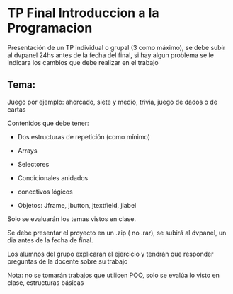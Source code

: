 # TP Final Introduccion a la Programacion

Presentación de un TP individual o grupal (3 como máximo), se debe
subir al dvpanel 24hs antes de la fecha del final, si hay algun
problema se le indicara los cambios que debe realizar en el trabajo

## Tema:

Juego por ejemplo: ahorcado, siete y medio, trivia, juego de
dados o de cartas

Contenidos que debe tener:

- Dos estructuras de repetición (como mínimo)

- Arrays

- Selectores

- Condicionales anidados

- conectivos lógicos

- Objetos: Jframe, jbutton, jtextfield, jlabel

Solo se evaluarán  los temas vistos en clase.

Se debe presentar el proyecto en un .zip ( no .rar), se subirá al
dvpanel, un dia antes de la fecha de final.

 Los alumnos del grupo explicaran el ejercicio y tendrán que responder
preguntas de la docente sobre su trabajo

Nota: no se tomarán trabajos que utilicen POO, solo se evalúa lo visto
en clase, estructuras básicas
